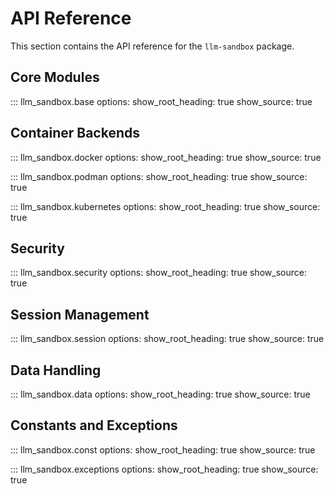 # API Reference

This section contains the API reference for the `llm-sandbox` package.

## Core Modules

::: llm_sandbox.base
    options:
      show_root_heading: true
      show_source: true

## Container Backends

::: llm_sandbox.docker
    options:
      show_root_heading: true
      show_source: true

::: llm_sandbox.podman
    options:
      show_root_heading: true
      show_source: true

::: llm_sandbox.kubernetes
    options:
      show_root_heading: true
      show_source: true

## Security

::: llm_sandbox.security
    options:
      show_root_heading: true
      show_source: true

## Session Management

::: llm_sandbox.session
    options:
      show_root_heading: true
      show_source: true

## Data Handling

::: llm_sandbox.data
    options:
      show_root_heading: true
      show_source: true

## Constants and Exceptions

::: llm_sandbox.const
    options:
      show_root_heading: true
      show_source: true

::: llm_sandbox.exceptions
    options:
      show_root_heading: true
      show_source: true

